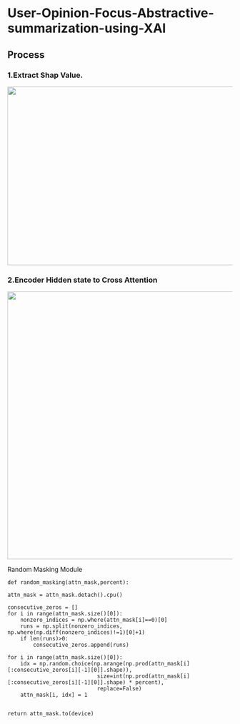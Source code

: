 # User-Opinion-Focus-Abstractive-summarization-using-XAI


## Process

### 1.Extract Shap Value.


<img src="https://user-images.githubusercontent.com/76906638/224451254-f65a65a5-cccc-4de6-98b1-fd0b659ffbf4.png" width="700" height="400"/>

### 2.Encoder Hidden state to Cross Attention 

<img src="https://user-images.githubusercontent.com/76906638/224451269-d6d783c9-cf98-40f2-974d-f5c6d35ad56a.png" width="600" height="600"/>


Random Masking Module 

    def random_masking(attn_mask,percent):
    
    attn_mask = attn_mask.detach().cpu()

    consecutive_zeros = []
    for i in range(attn_mask.size()[0]):
        nonzero_indices = np.where(attn_mask[i]==0)[0]
        runs = np.split(nonzero_indices, np.where(np.diff(nonzero_indices)!=1)[0]+1)
        if len(runs)>0:
            consecutive_zeros.append(runs)

    for i in range(attn_mask.size()[0]):
        idx = np.random.choice(np.arange(np.prod(attn_mask[i][:consecutive_zeros[i][-1][0]].shape)), 
                                size=int(np.prod(attn_mask[i][:consecutive_zeros[i][-1][0]].shape) * percent),
                                replace=False)
        attn_mask[i, idx] = 1 
        
        
    return attn_mask.to(device)



